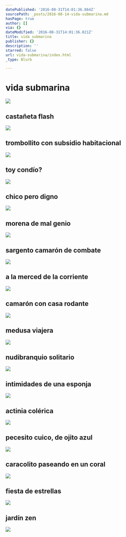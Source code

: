 ```yaml
---
datePublished: '2016-08-31T14:01:36.864Z'
sourcePath: _posts/2016-08-14-vida-submarina.md
hasPage: true
author: []
via: {}
dateModified: '2016-08-31T14:01:36.021Z'
title: vida submarina
publisher: {}
description: ''
starred: false
url: vida-submarina/index.html
_type: Blurb

---
```

# vida submarina
![](https://the-grid-user-content.s3-us-west-2.amazonaws.com/4404e5dc-26b6-4461-b043-4df56cde18b2.jpg)

## castañeta flash
![](https://the-grid-user-content.s3-us-west-2.amazonaws.com/0ed6bee2-2347-4d9d-8ecf-9b8b86496e5b.jpg)

## trombollito con subsidio habitacional
![](https://the-grid-user-content.s3-us-west-2.amazonaws.com/2b602e5b-1c84-4978-b63b-5b90d84d578f.jpg)

## toy condío?
![](https://the-grid-user-content.s3-us-west-2.amazonaws.com/9239c7b6-80c5-4b30-8fdc-7d3ad1653c5f.jpg)

## chico pero digno
![](https://the-grid-user-content.s3-us-west-2.amazonaws.com/ab87ea28-ef60-46af-8b31-509fed5994ab.jpg)

## morena de mal genio
![](https://the-grid-user-content.s3-us-west-2.amazonaws.com/e80dbfb9-2dd7-4f69-bf52-06ff1eff09b5.jpg)

## sargento camarón de combate
![](https://the-grid-user-content.s3-us-west-2.amazonaws.com/ece01b5d-7d2b-4d31-aeda-ba2a92ae421e.jpg)

## a la merced de la corriente
![](https://the-grid-user-content.s3-us-west-2.amazonaws.com/e11aab48-5534-49b8-a9ef-b31f0b5305d0.jpg)

## camarón con casa rodante
![](https://the-grid-user-content.s3-us-west-2.amazonaws.com/a6e675cd-8e55-4a9a-9474-1f3d8cb429af.jpg)

## medusa viajera
![](https://the-grid-user-content.s3-us-west-2.amazonaws.com/4bf4a62b-c26a-423a-94c8-7196ffb26f42.jpg)

## nudibranquio solitario
![](https://the-grid-user-content.s3-us-west-2.amazonaws.com/0e614a13-d293-405f-87d0-f0094e96c837.jpg)

## intimidades de una esponja
![](https://the-grid-user-content.s3-us-west-2.amazonaws.com/022708c9-66d9-4def-ab0c-f28c44a6c8da.jpg)

## actinia colérica
![](https://the-grid-user-content.s3-us-west-2.amazonaws.com/ece28a83-f008-4fc8-922c-2b947dd6c7e2.jpg)

## pecesito cuico, de ojito azul
![](https://the-grid-user-content.s3-us-west-2.amazonaws.com/22a755dc-2eac-4adb-a523-f8c4ed9bbb2b.jpg)

## caracolito paseando en un coral
![](https://the-grid-user-content.s3-us-west-2.amazonaws.com/2f42e330-aa2a-4d80-bafa-23e3bf513505.jpg)

## fiesta de estrellas
![](https://the-grid-user-content.s3-us-west-2.amazonaws.com/fd66bbf3-7bee-49ad-8e96-7ac3200c235e.jpg)

## jardín zen
![](https://the-grid-user-content.s3-us-west-2.amazonaws.com/6c44ba7d-5658-4452-a28a-770fbeefb364.jpg)